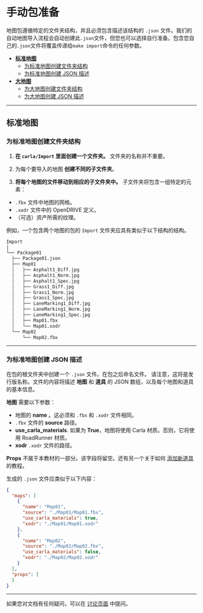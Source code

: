 # 手动包准备

地图包遵循特定的文件夹结构，并且必须包含描述该结构的 `.json` 文件。我们的自动地图导入流程会自动创建此`.json`文件，但您也可以选择自行准备。包含您自己的`.json`文件将覆盖传递给`make import`命令的任何参数。

- [__标准地图__](#standard-maps)
    - [为标准地图创建文件夹结构](#create-the-folder-structure-for-the-standard-maps)
    - [为标准地图创建 JSON 描述](#create-the-json-description-for-the-standard-maps)
- [__大地图__](large_map_import.md)
    - [为大地图创建文件夹结构](large_map_import.md#files-and-folders)
    - [为大地图创建 JSON 描述](large_map_import.md#create-the-json-description-optional)

---

## 标准地图 <span id="standard-maps"></span>
### 为标准地图创建文件夹结构 <span id="create-the-folder-structure-for-the-standard-maps"></span>

1. __在 `carla/Import` 里面创建一个文件夹。__ 文件夹的名称并不重要。

2. 为每个要导入的地图 __创建不同的子文件夹__。

3. __将每个地图的文件移动到相应的子文件夹中。__ 子文件夹将包含一组特定的元素： 

-   `.fbx` 文件中地图的网格。  
-   `.xodr` 文件中的 OpenDRIVE 定义。  
-   （可选）资产所需的纹理。  

例如，一个包含两个地图的包的 `Import` 文件夹应具有类似于以下结构的结构。

```sh
Import
│
└── Package01
  ├── Package01.json
  ├── Map01
  │   ├── Asphalt1_Diff.jpg
  │   ├── Asphalt1_Norm.jpg
  │   ├── Asphalt1_Spec.jpg
  │   ├── Grass1_Diff.jpg
  │   ├── Grass1_Norm.jpg
  │   ├── Grass1_Spec.jpg
  │   ├── LaneMarking1_Diff.jpg
  │   ├── LaneMarking1_Norm.jpg
  │   ├── LaneMarking1_Spec.jpg
  │   ├── Map01.fbx
  │   └── Map01.xodr
  └── Map02
      └── Map02.fbx
```

---

### 为标准地图创建 JSON 描述 <span id="create-the-json-description-for-the-standard-maps"></span>

在包的根文件夹中创建一个 `.json` 文件。在包之后命名文件。 请注意，这将是发行版名称。文件的内容将描述 __地图__ 和 __道具__ 的 JSON 数组，以及每个地图和道具的基本信息。 

__地图__ 需要以下参数：

- 地图的 __name__ 。这必须和 `.fbx` 和 `.xodr` 文件相同。 
- `.fbx` 文件的 __source__ 路径。  
- __use_carla_materials__. 如果为 __True__，地图将使用 Carla 材质。否则，它将使用 RoadRunner 材质。
- __xodr__ `.xodr` 文件的路径。  

__Props__ 不属于本教材的一部分。该字段将留空。还有另一个关于如何 [添加新道具](tuto_A_add_props.md) 的教程。  

生成的 `.json` 文件应类似于以下内容：

```json
{
  "maps": [
    {
      "name": "Map01",
      "source": "./Map01/Map01.fbx",
      "use_carla_materials": true,
      "xodr": "./Map01/Map01.xodr"
    },
    {
      "name": "Map02",
      "source": "./Map02/Map02.fbx",
      "use_carla_materials": false,
      "xodr": "./Map02/Map02.xodr"
    }
  ],
  "props": [
  ]
}
```


---

如果您对文档有任何疑问，可以在 [讨论页面](https://github.com/OpenHUTB/doc/issues) 中提问。

